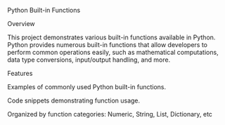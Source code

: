 Python Built-in Functions

Overview

This project demonstrates various built-in functions available in Python. Python provides numerous built-in functions that allow developers to perform common operations easily, such as mathematical computations, data type conversions, input/output handling, and more.

Features

Examples of commonly used Python built-in functions.

Code snippets demonstrating function usage.

Organized by function categories: Numeric, String, List, Dictionary, etc

